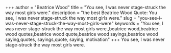 +++
author = "Beatrice Wood"
title = "You see, I was never stage-struck the way most girls were."
description = "the best Beatrice Wood Quote: You see, I was never stage-struck the way most girls were."
slug = "you-see-i-was-never-stage-struck-the-way-most-girls-were"
keywords = "You see, I was never stage-struck the way most girls were.,beatrice wood,beatrice wood quotes,beatrice wood quote,beatrice wood sayings,beatrice wood saying,quotes, sayings,quote, saying, motivation"
+++
You see, I was never stage-struck the way most girls were.
